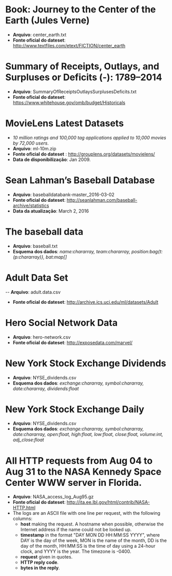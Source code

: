 # Book: Journey to the Center of the Earth (Jules Verne)
- **Arquivo**: center_earth.txt
- **Fonte oficial do dateset**: http://www.textfiles.com/etext/FICTION/center_earth

# Summary of Receipts, Outlays, and Surpluses or Deficits (-): 1789–2014
- **Arquivo**: SummaryOfReceiptsOutlaysSurplusesDeficits.txt
- **Fonte oficial do dateset**: https://www.whitehouse.gov/omb/budget/Historicals

# MovieLens Latest Datasets
- *10 million ratings and 100,000 tag applications applied to 10,000 movies by 72,000 users*. 
- **Arquivo**: ml-10m.zip
- **Fonte oficial do dateset** : http://grouplens.org/datasets/movielens/
- **Data de disponibilização**: Jan 2009.

# Sean Lahman’s Baseball Database
- **Arquivo**: baseballdatabank-master_2016-03-02
- **Fonte oficial do dateset**: http://seanlahman.com/baseball-archive/statistics
- **Data da atualização**: March 2, 2016

# The baseball data
- **Arquivo**: baseball.txt
- **Esquema dos dados**: *name:chararray, team:chararray, position:bag{t:(p:chararray)}, bat:map[]*

# Adult Data Set
-- **Arquivo**: adult.data.csv
- **Fonte oficial do dateset**: http://archive.ics.uci.edu/ml/datasets/Adult

# Hero Social Network Data
- **Arquivo**: hero-network.csv
- **Fonte oficial do dateset**: http://exposedata.com/marvel/

# New York Stock Exchange Dividends
- **Arquivo**: NYSE_dividends.csv
- **Esquema dos dados**: *exchange:chararray, symbol:chararray, date:chararray, dividends:float*

# New York Stock Exchange Daily
- **Arquivo**: NYSE_dividends.csv
- **Esquema dos dados**: *exchange:chararray, symbol:chararray, date:chararray, open:float, high:float, low:float, close:float, volume:int, adj_close:float*

# All HTTP requests from Aug 04 to Aug 31 to the NASA Kennedy Space Center WWW server in Florida.
- **Arquivo**: NASA_access_log_Aug95.gz
- **Fonte oficial do dateset**: http://ita.ee.lbl.gov/html/contrib/NASA-HTTP.html
- The logs are an ASCII file with one line per request, with the following columns:
	- **host** making the request. A hostname when possible, otherwise the Internet address if the name could not be looked up.
	- **timestamp** in the format "DAY MON DD HH:MM:SS YYYY", where DAY is the day of the week, MON is the name of the month, DD is the day of the month, HH:MM:SS is the time of day using a 24-hour clock, and YYYY is the year. The timezone is -0400.
	- **request** given in quotes.
	- **HTTP reply code**.
	- **bytes in the reply**.